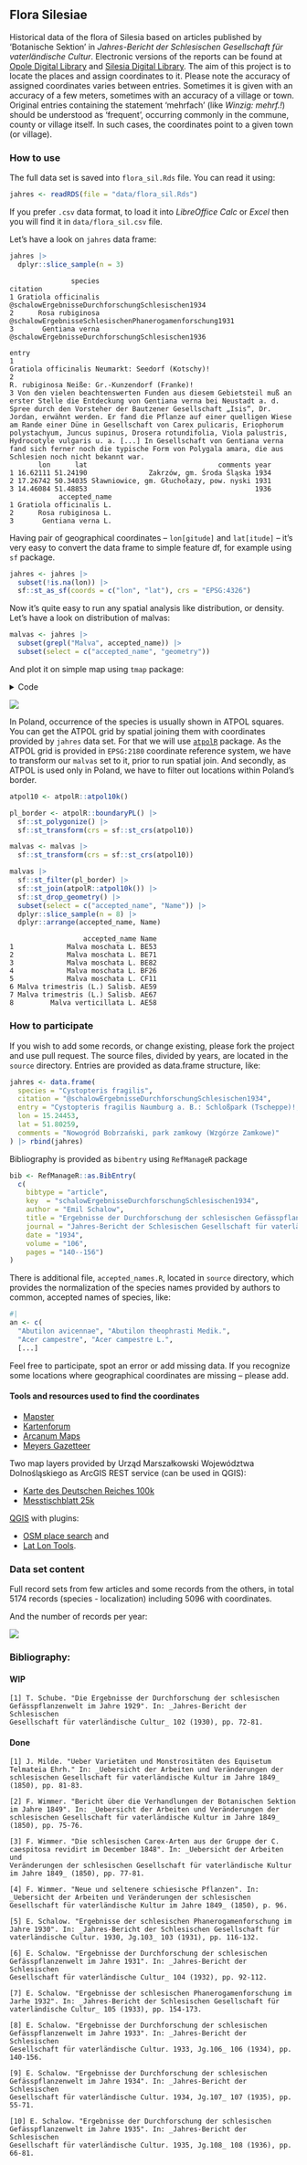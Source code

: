 

## Flora Silesiae

Historical data of the flora of Silesia based on articles published by
‘Botanische Sektion’ in *Jahres-Bericht der Schlesischen Gesellschaft
für vaterländische Cultur*. Electronic versions of the reports can be
found at [Opole Digital
Library](https://www.obc.opole.pl/dlibra/publication/8613#structure) and
[Silesia Digital
Library](https://www.sbc.org.pl/dlibra/publication/11059#structure). The
aim of this project is to locate the places and assign coordinates to
it. Please note the accuracy of assigned coordinates varies between
entries. Sometimes it is given with an accuracy of a few meters,
sometimes with an accuracy of a village or town. Original entries
containing the statement ‘mehrfach’ (like *Winzig: mehrf.!*) should be
understood as ‘frequent’, occurring commonly in the commune, county or
village itself. In such cases, the coordinates point to a given town (or
village).

### How to use

The full data set is saved into `flora_sil.Rds` file. You can read it
using:

``` r
jahres <- readRDS(file = "data/flora_sil.Rds")
```

If you prefer `.csv` data format, to load it into *LibreOffice Calc* or
*Excel* then you will find it in `data/flora_sil.csv` file.

Let’s have a look on `jahres` data frame:

<div class="column-page">

``` r
jahres |>
  dplyr::slice_sample(n = 3)
```

                   species                                                citation
    1 Gratiola officinalis        @schalowErgebnisseDurchforschungSchlesischen1934
    2      Rosa rubiginosa @schalowErgebnisseSchlesischenPhanerogamenforschung1931
    3       Gentiana verna        @schalowErgebnisseDurchforschungSchlesischen1936
                                                                                                                                                                                                                                                                                                                                                                                                                                                                                                                                                                                                 entry
    1                                                                                                                                                                                                                                                                                                                                                                                                                                                                                                                                                Gratiola officinalis Neumarkt: Seedorf (Kotschy)!
    2                                                                                                                                                                                                                                                                                                                                                                                                                                                                                                                                                    R. rubiginosa Neiße: Gr.-Kunzendorf (Franke)!
    3 Von den vielen beachtenswerten Funden aus diesem Gebietsteil muß an erster Stelle die Entdeckung von Gentiana verna bei Neustadt a. d. Spree durch den Vorsteher der Bautzener Gesellschaft „Isis“, Dr. Jordan, erwähnt werden. Er fand die Pflanze auf einer quelligen Wiese am Rande einer Düne in Gesellschaft von Carex pulicaris, Eriophorum polystachyum, Juncus supinus, Drosera rotundifolia, Viola palustris, Hydrocotyle vulgaris u. a. [...] In Gesellschaft von Gentiana verna fand sich ferner noch die typische Form von Polygala amara, die aus Schlesien noch nicht bekannt war.
           lon      lat                                comments year
    1 16.62111 51.24190               Zakrzów, gm. Środa Śląska 1934
    2 17.26742 50.34035 Sławniowice, gm. Głuchołazy, pow. nyski 1931
    3 14.46084 51.48853                                         1936
                accepted_name
    1 Gratiola officinalis L.
    2      Rosa rubiginosa L.
    3       Gentiana verna L.

</div>

Having pair of geographical coordinates – `lon[gitude]` and `lat[itude]`
– it’s very easy to convert the data frame to simple feature df, for
example using `sf` package.

``` r
jahres <- jahres |>
  subset(!is.na(lon)) |>
  sf::st_as_sf(coords = c("lon", "lat"), crs = "EPSG:4326")
```

Now it’s quite easy to run any spatial analysis like distribution, or
density. Let’s have a look on distribution of malvas:

``` r
malvas <- jahres |>
  subset(grepl("Malva", accepted_name)) |>
  subset(select = c("accepted_name", "geometry"))
```

And plot it on simple map using `tmap` package:

<details class="code-fold">
<summary>Code</summary>

``` r
boundaries <- geodata::gadm(country = c("POL", "DEU", "CZE", "SVK"), level = 1, path = "data") |>
  sf::st_as_sf() |>
  sf::st_transform(crs = sf::st_crs(malvas)) |>
  sf::st_crop(sf::st_buffer(sf::st_as_sfc(sf::st_bbox(malvas)), dist = 10000))

tmap::tmap_mode("view")

tm <-
#  tmap::tm_shape(boundaries) +
#  tmap::tm_polygons(fill = "white") +
  tmap::tm_shape(malvas) +
  tmap::tm_symbols(
    size = 0.5,
    fill = "accepted_name",
    fill.scale = tmap::tm_scale_categorical(values = "paired"),
    fill.legend = tmap::tm_legend(
      title = "",
      text.size = 0.6,
      bg.color = "white",
      position = c("left", "bottom")
    )
  )

tm
```

</details>

![](flora_silesiae_files/figure-commonmark/tmap-1.png)

<!---
&#10;
::: {.cell}
&#10;:::
&#10;
&#10;
&#10;![Malvas distribution](malvas.png)
-->

In Poland, occurrence of the species is usually shown in ATPOL squares.
You can get the ATPOL grid by spatial joining them with coordinates
provided by `jahres` data set. For that we will use
[`atpolR`](https://github.com/gsapijaszko/atpolR) package. As the ATPOL
grid is provided in `EPSG:2180` coordinate reference system, we have to
transform our `malvas` set to it, prior to run spatial join. And
secondly, as ATPOL is used only in Poland, we have to filter out
locations within Poland’s border.

``` r
atpol10 <- atpolR::atpol10k()

pl_border <- atpolR::boundaryPL() |>
  sf::st_polygonize() |>
  sf::st_transform(crs = sf::st_crs(atpol10))

malvas <- malvas |>
  sf::st_transform(crs = sf::st_crs(atpol10))

malvas |>
  sf::st_filter(pl_border) |>
  sf::st_join(atpolR::atpol10k()) |>
  sf::st_drop_geometry() |>
  subset(select = c("accepted_name", "Name")) |>
  dplyr::slice_sample(n = 8) |>
  dplyr::arrange(accepted_name, Name)
```

                      accepted_name Name
    1             Malva moschata L. BE53
    2             Malva moschata L. BE71
    3             Malva moschata L. BE82
    4             Malva moschata L. BF26
    5             Malva moschata L. CF11
    6 Malva trimestris (L.) Salisb. AE59
    7 Malva trimestris (L.) Salisb. AE67
    8         Malva verticillata L. AE58

### How to participate

If you wish to add some records, or change existing, please fork the
project and use pull request. The source files, divided by years, are
located in the `source` directory. Entries are provided as data.frame
structure, like:

``` r
jahres <- data.frame(
  species = "Cystopteris fragilis",
  citation = "@schalowErgebnisseDurchforschungSchlesischen1934",
  entry = "Cystopteris fragilis Naumburg a. B.: Schloßpark (Tscheppe)!; [...]",
  lon = 15.24453,
  lat = 51.80259,
  comments = "Nowogród Bobrzański, park zamkowy (Wzgórze Zamkowe)"
) |> rbind(jahres)
```

Bibliography is provided as `bibentry` using `RefManageR` package

``` r
bib <- RefManageR::as.BibEntry(
  c(
    bibtype = "article",
    key  = "schalowErgebnisseDurchforschungSchlesischen1934",
    author = "Emil Schalow",
    title = "Ergebnisse der Durchforschung der schlesischen Gefässpflanzenwelt im Jahre 1933",
    journal = "Jahres-Bericht der Schlesischen Gesellschaft für vaterländische Cultur. 1933, Jg.106",
    date = "1934",
    volume = "106",
    pages = "140--156")
)
```

There is additional file, `accepted_names.R`, located in `source`
directory, which provides the normalization of the species names
provided by authors to common, accepted names of species, like:

``` r
#|
an <- c(
  "Abutilon avicennae", "Abutilon theophrasti Medik.",
  "Acer campestre", "Acer campestre L.",
  [...]
```

Feel free to participate, spot an error or add missing data. If you
recognize some locations where geographical coordinates are missing –
please add.

#### Tools and resources used to find the coordinates

- [Mapster](http://igrek.amzp.pl/)
- [Kartenforum](https://kartenforum.slub-dresden.de/)
- [Arcanum
  Maps](https://maps.arcanum.com/en/map/europe-19century-secondsurvey/)
- [Meyers Gazetteer](https://www.meyersgaz.org/)

Two map layers provided by Urząd Marszałkowski Województwa
Dolnośląskiego as ArcGIS REST service (can be used in QGIS):

- [Karte des Deutschen Reiches
  100k](https://geoportal.dolnyslask.pl/gprest/services/UMWD_DEUTSCHEN_100/MapServer/)
- [Messtischblatt
  25k](https://geoportal.dolnyslask.pl/gprest/services/UMWD_Messtischblat_nowsze/MapServer/)

[QGIS](https://qgis.org) with plugins:

- [OSM place search](https://github.com/xcaeag/Nominatim-Qgis-Plugin)
  and
- [Lat Lon
  Tools](https://github.com/NationalSecurityAgency/qgis-latlontools-plugin).

### Data set content

Full record sets from few articles and some records from the others, in
total 5174 records (species - localization) including 5096 with
coordinates.

<!--
Data density in ATPOL squares is shown on the below picture:
&#10;![Data density in ATPOL squares (10x10 km)](atpol_plot.png)
-->

And the number of records per year:

![](barplot.png)

### Bibliography:

#### WIP

    [1] T. Schube. "Die Ergebnisse der Durchforschung der schlesischen
    Gefässpflanzenwelt im Jahre 1929". In: _Jahres-Bericht der Schlesischen
    Gesellschaft für vaterländische Cultur_ 102 (1930), pp. 72-81.

#### Done

    [1] J. Milde. "Ueber Varietäten und Monstrositäten des Equisetum
    Telmateia Ehrh." In: _Uebersicht der Arbeiten und Veränderungen der
    schlesischen Gesellschaft für vaterländische Kultur im Jahre 1849_
    (1850), pp. 81-83.

    [2] F. Wimmer. "Bericht über die Verhandlungen der Botanischen Sektion
    im Jahre 1849". In: _Uebersicht der Arbeiten und Veränderungen der
    schlesischen Gesellschaft für vaterländische Kultur im Jahre 1849_
    (1850), pp. 75-76.

    [3] F. Wimmer. "Die schlesischen Carex-Arten aus der Gruppe der C.
    caespitosa revidirt im December 1848". In: _Uebersicht der Arbeiten und
    Veränderungen der schlesischen Gesellschaft für vaterländische Kultur
    im Jahre 1849_ (1850), pp. 77-81.

    [4] F. Wimmer. "Neue und seltenere schiesische Pflanzen". In:
    _Uebersicht der Arbeiten und Veränderungen der schlesischen
    Gesellschaft für vaterländische Kultur im Jahre 1849_ (1850), p. 96.

    [5] E. Schalow. "Ergebnisse der schlesischen Phanerogamenforschung im
    Jahre 1930". In: _Jahres-Bericht der Schlesischen Gesellschaft für
    vaterländische Cultur. 1930, Jg.103_ 103 (1931), pp. 116-132.

    [6] E. Schalow. "Ergebnisse der Durchforschung der schlesischen
    Gefässpflanzenwelt im Jahre 1931". In: _Jahres-Bericht der Schlesischen
    Gesellschaft für vaterländische Cultur_ 104 (1932), pp. 92-112.

    [7] E. Schalow. "Ergebnisse der schlesischen Phanerogamenforschung im
    Jarhe 1932". In: _Jahres-Bericht der Schlesischen Gesellschaft für
    vaterländische Cultur_ 105 (1933), pp. 154-173.

    [8] E. Schalow. "Ergebnisse der Durchforschung der schlesischen
    Gefässpflanzenwelt im Jahre 1933". In: _Jahres-Bericht der Schlesischen
    Gesellschaft für vaterländische Cultur. 1933, Jg.106_ 106 (1934), pp.
    140-156.

    [9] E. Schalow. "Ergebnisse der Durchforschung der schlesischen
    Gefässpflanzenwelt im Jahre 1934". In: _Jahres-Bericht der Schlesischen
    Gesellschaft für vaterländische Cultur. 1934, Jg.107_ 107 (1935), pp.
    55-71.

    [10] E. Schalow. "Ergebnisse der Durchforschung der schlesischen
    Gefässpflanzenwelt im Jahre 1935". In: _Jahres-Bericht der Schlesischen
    Gesellschaft für vaterländische Cultur. 1935, Jg.108_ 108 (1936), pp.
    66-81.
